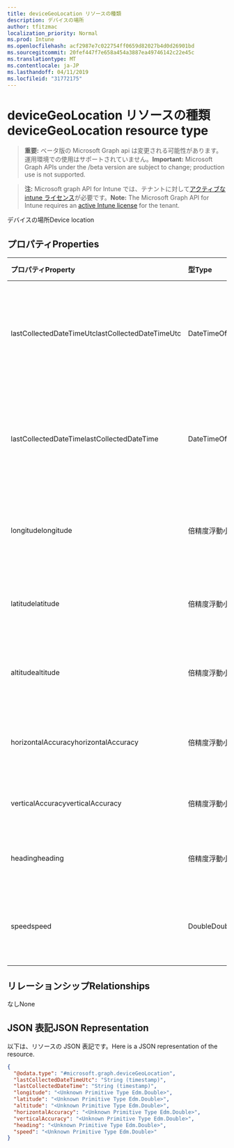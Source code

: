 ```yaml
---
title: deviceGeoLocation リソースの種類
description: デバイスの場所
author: tfitzmac
localization_priority: Normal
ms.prod: Intune
ms.openlocfilehash: acf2987e7c022754ff0659d82027b4d0d26901bd
ms.sourcegitcommit: 20fef447f7e658a454a3887ea49746142c22e45c
ms.translationtype: MT
ms.contentlocale: ja-JP
ms.lasthandoff: 04/11/2019
ms.locfileid: "31772175"
---
```

# <a name="devicegeolocation-resource-type"></a><span data-ttu-id="a97d7-103">deviceGeoLocation リソースの種類</span><span class="sxs-lookup"><span data-stu-id="a97d7-103">deviceGeoLocation resource type</span></span>

> <span data-ttu-id="a97d7-104">**重要:** ベータ版の Microsoft Graph api は変更される可能性があります。運用環境での使用はサポートされていません。</span><span class="sxs-lookup"><span data-stu-id="a97d7-104">**Important:** Microsoft Graph APIs under the /beta version are subject to change; production use is not supported.</span></span>

> <span data-ttu-id="a97d7-105">**注:** Microsoft graph API for Intune では、テナントに対して[アクティブな intune ライセンス](https://go.microsoft.com/fwlink/?linkid=839381)が必要です。</span><span class="sxs-lookup"><span data-stu-id="a97d7-105">**Note:** The Microsoft Graph API for Intune requires an [active Intune license](https://go.microsoft.com/fwlink/?linkid=839381) for the tenant.</span></span>

<span data-ttu-id="a97d7-106">デバイスの場所</span><span class="sxs-lookup"><span data-stu-id="a97d7-106">Device location</span></span>

## <a name="properties"></a><span data-ttu-id="a97d7-107">プロパティ</span><span class="sxs-lookup"><span data-stu-id="a97d7-107">Properties</span></span>
|<span data-ttu-id="a97d7-108">プロパティ</span><span class="sxs-lookup"><span data-stu-id="a97d7-108">Property</span></span>|<span data-ttu-id="a97d7-109">型</span><span class="sxs-lookup"><span data-stu-id="a97d7-109">Type</span></span>|<span data-ttu-id="a97d7-110">説明</span><span class="sxs-lookup"><span data-stu-id="a97d7-110">Description</span></span>|
|:---|:---|:---|
|<span data-ttu-id="a97d7-111">lastCollectedDateTimeUtc</span><span class="sxs-lookup"><span data-stu-id="a97d7-111">lastCollectedDateTimeUtc</span></span>|<span data-ttu-id="a97d7-112">DateTimeOffset</span><span class="sxs-lookup"><span data-stu-id="a97d7-112">DateTimeOffset</span></span>|<span data-ttu-id="a97d7-113">場所が記録された、UTC を基準とする時刻</span><span class="sxs-lookup"><span data-stu-id="a97d7-113">Time at which location was recorded, relative to UTC</span></span>|
|<span data-ttu-id="a97d7-114">lastCollectedDateTime</span><span class="sxs-lookup"><span data-stu-id="a97d7-114">lastCollectedDateTime</span></span>|<span data-ttu-id="a97d7-115">DateTimeOffset</span><span class="sxs-lookup"><span data-stu-id="a97d7-115">DateTimeOffset</span></span>|<span data-ttu-id="a97d7-116">場所が記録された、UTC を基準とする時刻</span><span class="sxs-lookup"><span data-stu-id="a97d7-116">Time at which location was recorded, relative to UTC</span></span>|
|<span data-ttu-id="a97d7-117">longitude</span><span class="sxs-lookup"><span data-stu-id="a97d7-117">longitude</span></span>|<span data-ttu-id="a97d7-118">倍精度浮動小数点数</span><span class="sxs-lookup"><span data-stu-id="a97d7-118">Double</span></span>|<span data-ttu-id="a97d7-119">デバイスの場所の経度座標</span><span class="sxs-lookup"><span data-stu-id="a97d7-119">Longitude coordinate of the device's location</span></span>|
|<span data-ttu-id="a97d7-120">latitude</span><span class="sxs-lookup"><span data-stu-id="a97d7-120">latitude</span></span>|<span data-ttu-id="a97d7-121">倍精度浮動小数点数</span><span class="sxs-lookup"><span data-stu-id="a97d7-121">Double</span></span>|<span data-ttu-id="a97d7-122">デバイスの場所の緯度座標</span><span class="sxs-lookup"><span data-stu-id="a97d7-122">Latitude coordinate of the device's location</span></span>|
|<span data-ttu-id="a97d7-123">altitude</span><span class="sxs-lookup"><span data-stu-id="a97d7-123">altitude</span></span>|<span data-ttu-id="a97d7-124">倍精度浮動小数点数</span><span class="sxs-lookup"><span data-stu-id="a97d7-124">Double</span></span>|<span data-ttu-id="a97d7-125">海抜標高 (メートル単位)</span><span class="sxs-lookup"><span data-stu-id="a97d7-125">Altitude, given in meters above sea level</span></span>|
|<span data-ttu-id="a97d7-126">horizontalAccuracy</span><span class="sxs-lookup"><span data-stu-id="a97d7-126">horizontalAccuracy</span></span>|<span data-ttu-id="a97d7-127">倍精度浮動小数点数</span><span class="sxs-lookup"><span data-stu-id="a97d7-127">Double</span></span>|<span data-ttu-id="a97d7-128">経度と緯度の精度 (メートル単位)</span><span class="sxs-lookup"><span data-stu-id="a97d7-128">Accuracy of longitude and latitude in meters</span></span>|
|<span data-ttu-id="a97d7-129">verticalAccuracy</span><span class="sxs-lookup"><span data-stu-id="a97d7-129">verticalAccuracy</span></span>|<span data-ttu-id="a97d7-130">倍精度浮動小数点数</span><span class="sxs-lookup"><span data-stu-id="a97d7-130">Double</span></span>|<span data-ttu-id="a97d7-131">標高の精度 (メートル単位)</span><span class="sxs-lookup"><span data-stu-id="a97d7-131">Accuracy of altitude in meters</span></span>|
|<span data-ttu-id="a97d7-132">heading</span><span class="sxs-lookup"><span data-stu-id="a97d7-132">heading</span></span>|<span data-ttu-id="a97d7-133">倍精度浮動小数点数</span><span class="sxs-lookup"><span data-stu-id="a97d7-133">Double</span></span>|<span data-ttu-id="a97d7-134">真北を基準とする方角</span><span class="sxs-lookup"><span data-stu-id="a97d7-134">Heading in degrees from true north</span></span>|
|<span data-ttu-id="a97d7-135">speed</span><span class="sxs-lookup"><span data-stu-id="a97d7-135">speed</span></span>|<span data-ttu-id="a97d7-136">Double</span><span class="sxs-lookup"><span data-stu-id="a97d7-136">Double</span></span>|<span data-ttu-id="a97d7-137">デバイスの移動速度 (m/秒)</span><span class="sxs-lookup"><span data-stu-id="a97d7-137">Speed the device is traveling in meters per second</span></span>|

## <a name="relationships"></a><span data-ttu-id="a97d7-138">リレーションシップ</span><span class="sxs-lookup"><span data-stu-id="a97d7-138">Relationships</span></span>
<span data-ttu-id="a97d7-139">なし</span><span class="sxs-lookup"><span data-stu-id="a97d7-139">None</span></span>

## <a name="json-representation"></a><span data-ttu-id="a97d7-140">JSON 表記</span><span class="sxs-lookup"><span data-stu-id="a97d7-140">JSON Representation</span></span>
<span data-ttu-id="a97d7-141">以下は、リソースの JSON 表記です。</span><span class="sxs-lookup"><span data-stu-id="a97d7-141">Here is a JSON representation of the resource.</span></span>
<!-- {
  "blockType": "resource",
  "@odata.type": "microsoft.graph.deviceGeoLocation"
}
-->
``` json
{
  "@odata.type": "#microsoft.graph.deviceGeoLocation",
  "lastCollectedDateTimeUtc": "String (timestamp)",
  "lastCollectedDateTime": "String (timestamp)",
  "longitude": "<Unknown Primitive Type Edm.Double>",
  "latitude": "<Unknown Primitive Type Edm.Double>",
  "altitude": "<Unknown Primitive Type Edm.Double>",
  "horizontalAccuracy": "<Unknown Primitive Type Edm.Double>",
  "verticalAccuracy": "<Unknown Primitive Type Edm.Double>",
  "heading": "<Unknown Primitive Type Edm.Double>",
  "speed": "<Unknown Primitive Type Edm.Double>"
}
```





